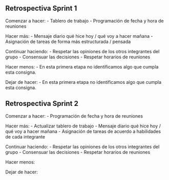Retrospectiva Sprint 1
----------------------
Comenzar a hacer:
    - Tablero de trabajo
    - Programación de fecha y hora de reuniones

Hacer más:
    - Mensaje diario qué hice hoy / qué voy a hacer mañana
    - Asignación de tareas de forma más estructurada / pensada

Continuar haciendo:
    - Respetar las opiniones de los otros integrantes del grupo
    - Consensuar las decisiones
    - Respetar horarios de reuniones 

Hacer menos:
    - En esta primera etapa no identificamos algo que cumpla esta consigna.

Dejar de hacer:
    - En esta primera etapa no identificamos algo que cumpla esta consigna.


Retrospectiva Sprint 2
----------------------
Comenzar a hacer:
    - Programación de fecha y hora de reuniones

Hacer más:
    - Actualizar tablero de trabajo
    - Mensaje diario qué hice hoy / qué voy a hacer mañana
    - Asignación de tareas de acuerdo a habilidades de cada integrante

Continuar haciendo:
    - Respetar las opiniones de los otros integrantes del grupo
    - Consensuar las decisiones
    - Respetar horarios de reuniones 

Hacer menos:
    

Dejar de hacer:
    
